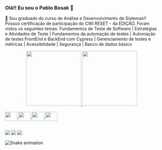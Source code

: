 ### Olá!! Eu sou o Pablo Bosak 👋
🌱 Sou graduado do curso de Análise e Desenvolvimento de Sistemas!!
Possuo certificação de participação do CWI RESET - 4a EDIÇÃO.
Foram vistos os seguintes temas: 
Fundamentos de Teste de Software | Estratégias e Atividades de Teste |
Fundamentos da automação de testes | Automação de testes FrontEnd e
BackEnd com Cypress | Gerenciamento de testes e métricas | Acessibilidade |
Segurança | Banco de dados básico

<div align="center">
  <a href="https://github.com/pablo-bosak">
  <img height="180em" src="https://github-readme-stats.vercel.app/api?username=pablo-bosak&show_icons=true&theme=dark&include_all_commits=true&count_private=true"/>
  <img height="180em" src="https://github-readme-stats.vercel.app/api/top-langs/?username=pablo-bosak&layout=compact&langs_count=7&theme=dark"/>
</div>

<div style="display: inline_block"><br>
  <img align="center" height="30" width="40" src="https://cdn.jsdelivr.net/gh/devicons/devicon/icons/html5/html5-original.svg" />  
  <img align="center" height="30" width="40" src="https://cdn.jsdelivr.net/gh/devicons/devicon/icons/css3/css3-original.svg" /> 
  <img align="center" height="30" width="40" src="https://cdn.jsdelivr.net/gh/devicons/devicon/icons/javascript/javascript-original.svg" />           
  <img align="center" height="30" width="40" src="https://cdn.jsdelivr.net/gh/devicons/devicon/icons/typescript/typescript-original.svg" />
</div>
  
  ##
 
<div> 

 <a href="https://discord.com/pablo_bosak" target="_blank"><img src="https://img.shields.io/badge/Discord-7289DA?style=for-the-badge&logo=discord&logoColor=white" target="_blank"></a> 
  <a href = "mailto:pablopvb@gmail.com.com"><img src="https://img.shields.io/badge/-Gmail-%23333?style=for-the-badge&logo=gmail&logoColor=white" target="_blank"></a>
  <a href="https://www.linkedin.com/in/pablo-bosak" target="_blank"><img src="https://img.shields.io/badge/-LinkedIn-%230077B5?style=for-the-badge&logo=linkedin&logoColor=white" target="_blank"></a> 
 
  ![Snake animation](https://github.com/pablo-bosak/pablo-bosak/blob/output/github-contribution-grid-snake.svg)
 
</div>

